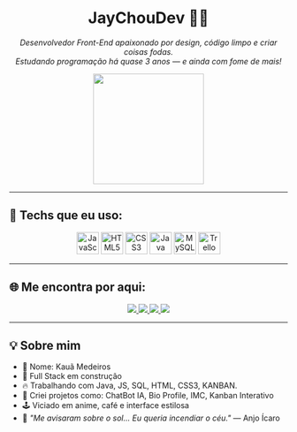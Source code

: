 <h1 align="center">JayChouDev 👨‍💻</h1>

<p align="center">
  <i>Desenvolvedor Front-End apaixonado por design, código limpo e criar coisas fodas.</i><br/>
  <i>Estudando programação há quase 3 anos — e ainda com fome de mais!</i>
</p>

<p align="center">
  <img src="https://media4.giphy.com/media/Y1vohJMVMtjSQxmUot/giphy.gif" height="200" />
</p>

---

## 🚀 Techs que eu uso:

<p align="center">
  <img src="https://cdn.jsdelivr.net/gh/devicons/devicon/icons/javascript/javascript-original.svg" title="JavaScript" alt="JavaScript" width="40"/>
  <img src="https://cdn.jsdelivr.net/gh/devicons/devicon/icons/html5/html5-original.svg" title="HTML5" alt="HTML5" width="40"/>
  <img src="https://cdn.jsdelivr.net/gh/devicons/devicon/icons/css3/css3-original.svg" title="CSS3" alt="CSS3" width="40"/>
  <img src="https://cdn.jsdelivr.net/gh/devicons/devicon/icons/java/java-original.svg" title="Java" alt="Java" width="40"/>
  <img src="https://cdn.jsdelivr.net/gh/devicons/devicon/icons/mysql/mysql-original.svg" title="SQL (MySQL)" alt="MySQL" width="40"/>
  <img src="https://cdn.jsdelivr.net/gh/devicons/devicon/icons/trello/trello-plain.svg" title="Kanban / Trello" alt="Trello" width="40"/>
</p>


---

## 🌐 Me encontra por aqui:

<p align="center">
  <a href="https://www.instagram.com/kaua_mh1/" target="_blank">
    <img src="https://img.shields.io/badge/Instagram-%23E4405F.svg?style=for-the-badge&logo=instagram&logoColor=white" />
  </a>
  <a href="https://discord.com/users/518553992792506416" target="_blank">
    <img src="https://img.shields.io/badge/Discord-%237289DA.svg?style=for-the-badge&logo=discord&logoColor=white" />
  </a>
  <a href="mailto:kauamedeirosmh@gmail.com" target="_blank">
    <img src="https://img.shields.io/badge/Gmail-%23D14836.svg?style=for-the-badge&logo=gmail&logoColor=white" />
  </a>
  <a href="https://www.linkedin.com/in/kauã-medeiros-3495a0344" target="_blank">
    <img src="https://img.shields.io/badge/LinkedIn-%230077B5.svg?style=for-the-badge&logo=linkedin&logoColor=white" />
  </a>
</p>

---

## 💡 Sobre mim

- 📍 Nome: Kauã Medeiros
- 🧠 Full Stack em construção
- 🔥 Trabalhando com Java, JS, SQL, HTML, CSS3, KANBAN.
- 🧩 Criei projetos como: ChatBot IA, Bio Profile, IMC, Kanban Interativo
- 🕹️ Viciado em anime, café e interface estilosa
- 🪽 *"Me avisaram sobre o sol... Eu queria incendiar o céu."* — Anjo Ícaro
